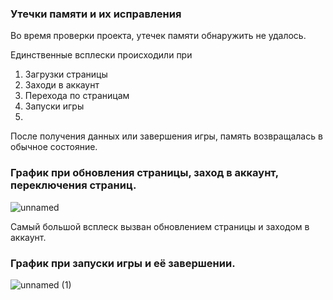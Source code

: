 ### Утечки памяти и их исправления
Во время проверки проекта, утечек памяти обнаружить не удалось.

Единственные всплески происходили при 
  1) Загрузки страницы
  2) Заходи в аккаунт
  3) Перехода по страницам
  4) Запуски игры
  5) 
После получения данных или завершения игры, память возвращалась в обычное состояние.

### График при обновления страницы, заход в аккаунт, переключения страниц.
![unnamed](https://github.com/Sonyamaster1/Pixel-Bros/assets/63585689/0d1da57e-9e49-4abf-944c-b0e9da77af8d)

Самый большой всплеск вызван обновлением страницы и заходом в аккаунт.

### График при запуски игры и её завершении.
![unnamed (1)](https://github.com/Sonyamaster1/Pixel-Bros/assets/63585689/f7504be8-15ee-439a-b844-c3d61c9293fe)
